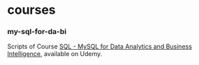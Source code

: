# courses

### my-sql-for-da-bi

Scripts of Course [SQL - MySQL for Data Analytics and Business Intelligence](https://www.udemy.com/course/sql-mysql-for-data-analytics-and-business-intelligence/), available on Udemy.
 
